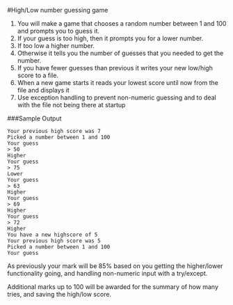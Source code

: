 #High/Low number guessing game

1. You will make a game that chooses a random number between 1 and 100 and prompts you to guess it. 
1. If your guess is too high, then it prompts you for a lower number. 
1. If too low a higher number. 
1. Otherwise it tells you the number of guesses that you needed to get the number. 
1. If you have fewer guesses than previous it writes your new low/high score to a file.
1. When a new game starts it reads your lowest score until now from the file and displays it
1. Use exception handling to prevent non-numeric guessing and to deal with the file not being there at startup

###Sample Output

```
Your previous high score was 7
Picked a number between 1 and 100
Your guess
> 50
Higher
Your guess
> 75
Lower
Your guess
> 63
Higher
Your guess
> 69
Higher
Your guess
> 72
Higher
You have a new highscore of 5
Your previous high score was 5
Picked a number between 1 and 100
Your guess

```

As previously your mark will be 85% based on you getting the higher/lower functionality going, and handling non-numeric input with a try/except.

Additional marks up to 100 will be awarded for the summary of how many tries, and saving the high/low score.
